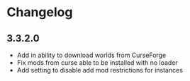 # Changelog

## 3.3.2.0

- Add in ability to download worlds from CurseForge
- Fix mods from curse able to be installed with no loader
- Add setting to disable add mod restrictions for instances
